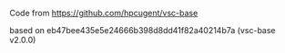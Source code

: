 Code from https://github.com/hpcugent/vsc-base

based on eb47bee435e5e24666b398d8dd41f82a40214b7a (vsc-base v2.0.0)
